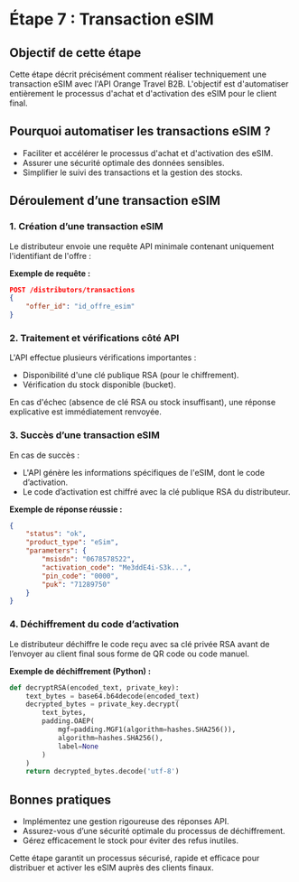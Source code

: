 # Étape 7 : Transaction eSIM

## Objectif de cette étape

Cette étape décrit précisément comment réaliser techniquement une transaction eSIM avec l'API Orange Travel B2B. L'objectif est d'automatiser entièrement le processus d'achat et d'activation des eSIM pour le client final.

## Pourquoi automatiser les transactions eSIM ?

- Faciliter et accélérer le processus d'achat et d'activation des eSIM.
- Assurer une sécurité optimale des données sensibles.
- Simplifier le suivi des transactions et la gestion des stocks.

## Déroulement d’une transaction eSIM

### 1. Création d’une transaction eSIM

Le distributeur envoie une requête API minimale contenant uniquement l'identifiant de l'offre :

**Exemple de requête :**

```json
POST /distributors/transactions
{
    "offer_id": "id_offre_esim"
}
```

### 2. Traitement et vérifications côté API

L'API effectue plusieurs vérifications importantes :

- Disponibilité d'une clé publique RSA (pour le chiffrement).
- Vérification du stock disponible (bucket).

En cas d'échec (absence de clé RSA ou stock insuffisant), une réponse explicative est immédiatement renvoyée.

### 3. Succès d’une transaction eSIM

En cas de succès :

- L'API génère les informations spécifiques de l'eSIM, dont le code d’activation.
- Le code d’activation est chiffré avec la clé publique RSA du distributeur.

**Exemple de réponse réussie :**

```json
{
    "status": "ok",
    "product_type": "eSim",
    "parameters": {
        "msisdn": "0678578522",
        "activation_code": "Me3ddE4i-S3k...",
        "pin_code": "0000",
        "puk": "71289750"
    }
}
```

### 4. Déchiffrement du code d’activation

Le distributeur déchiffre le code reçu avec sa clé privée RSA avant de l’envoyer au client final sous forme de QR code ou code manuel.

**Exemple de déchiffrement (Python) :**

```python
def decryptRSA(encoded_text, private_key):
    text_bytes = base64.b64decode(encoded_text)
    decrypted_bytes = private_key.decrypt(
        text_bytes,
        padding.OAEP(
            mgf=padding.MGF1(algorithm=hashes.SHA256()),
            algorithm=hashes.SHA256(),
            label=None
        )
    )
    return decrypted_bytes.decode('utf-8')
```

## Bonnes pratiques

- Implémentez une gestion rigoureuse des réponses API.
- Assurez-vous d’une sécurité optimale du processus de déchiffrement.
- Gérez efficacement le stock pour éviter des refus inutiles.

Cette étape garantit un processus sécurisé, rapide et efficace pour distribuer et activer les eSIM auprès des clients finaux.

